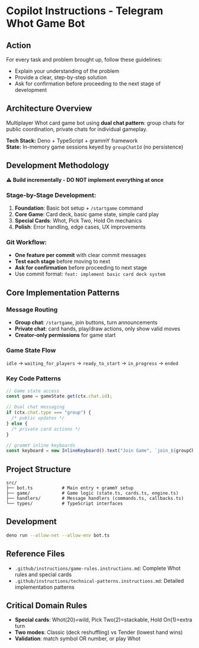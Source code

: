 # Copilot Instructions - Telegram Whot Game Bot

## Action

For every task and problem brought up, follow these guidelines:

- Explain your understanding of the problem
- Provide a clear, step-by-step solution
- Ask for confirmation before proceeding to the next stage of development

## Architecture Overview

Multiplayer Whot card game bot using **dual chat pattern**: group chats for public coordination, private chats for individual gameplay.

**Tech Stack:** Deno + TypeScript + grammY framework  
**State:** In-memory game sessions keyed by `groupChatId` (no persistence)

## Development Methodology

⚠️ **Build incrementally - DO NOT implement everything at once**

### Stage-by-Stage Development:

1. **Foundation**: Basic bot setup + `/startgame` command
2. **Core Game**: Card deck, basic game state, simple card play
3. **Special Cards**: Whot, Pick Two, Hold On mechanics
4. **Polish**: Error handling, edge cases, UX improvements

### Git Workflow:

- **One feature per commit** with clear commit messages
- **Test each stage** before moving to next
- **Ask for confirmation** before proceeding to next stage
- Use commit format: `feat: implement basic card deck system`

## Core Implementation Patterns

### Message Routing

- **Group chat**: `/startgame`, join buttons, turn announcements
- **Private chat**: card hands, play/draw actions, only show valid moves
- **Creator-only permissions** for game start

### Game State Flow

`idle` → `waiting_for_players` → `ready_to_start` → `in_progress` → `ended`

### Key Code Patterns

```typescript
// Game state access
const game = gameState.get(ctx.chat.id);

// Dual chat messaging
if (ctx.chat.type === "group") {
  /* public updates */
} else {
  /* private card actions */
}

// grammY inline keyboards
const keyboard = new InlineKeyboard().text("Join Game", `join_${groupChatId}`);
```

## Project Structure

```
src/
├── bot.ts           # Main entry + grammY setup
├── game/            # Game logic (state.ts, cards.ts, engine.ts)
├── handlers/        # Message handlers (commands.ts, callbacks.ts)
└── types/           # TypeScript interfaces
```

## Development

```bash
deno run --allow-net --allow-env bot.ts
```

## Reference Files

- `.github/instructions/game-rules.instructions.md`: Complete Whot rules and special cards
- `.github/instructions/technical-patterns.instructions.md`: Detailed implementation patterns

## Critical Domain Rules

- **Special cards**: Whot(20)=wild, Pick Two(2)=stackable, Hold On(1)=extra turn
- **Two modes**: Classic (deck reshuffling) vs Tender (lowest hand wins)
- **Validation**: match symbol OR number, or play Whot
